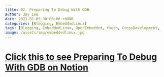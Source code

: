 ```yaml
---
title: 02. Preparing To Debug With GDB
author: Jay Lee
date: 2021-01-05 00:00:00 +0800
categories: [Blogging, EmbeddedLinux]
tags: [Blogging, EmbeddedLinux, OpenEmbedded, Yocto, CrossDevelopment, GCC, GDB, Toolchain]
image: /assets/img/embeddedlinux.jpg
---
```


# [Click this to see Preparing To Debug With GDB on Notion](https://www.notion.so/jayleekr/02-PreparingToDebugWithGDB-d10032c512df415f849c68ec13d3cc94)
